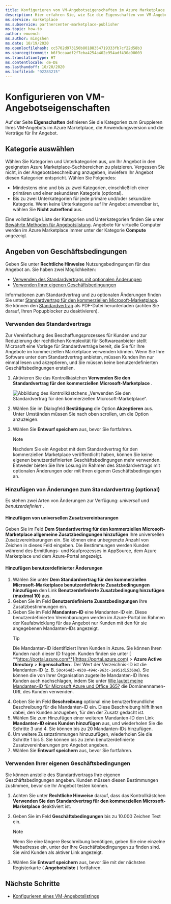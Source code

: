 ```yaml
---
title: Konfigurieren von VM-Angebotseigenschaften im Azure Marketplace
description: Hier erfahren Sie, wie Sie die Eigenschaften von VM-Angeboten im Azure Marketplace konfigurieren.
ms.service: marketplace
ms.subservice: partnercenter-marketplace-publisher
ms.topic: how-to
author: emuench
ms.author: mingshen
ms.date: 10/19/2020
ms.openlocfilehash: cc5702d973150b80188354719333fb7cf22d58b3
ms.sourcegitcommit: b6f3ccaadf2f7eba4254a402e954adf430a90003
ms.translationtype: HT
ms.contentlocale: de-DE
ms.lasthandoff: 10/20/2020
ms.locfileid: "92283215"
---
```

# <a name="how-to-configure-virtual-machine-offer-properties"></a>Konfigurieren von VM-Angebotseigenschaften

Auf der Seite **Eigenschaften** definieren Sie die Kategorien zum Gruppieren Ihres VM-Angebots im Azure Marketplace, die Anwendungsversion und die Verträge für Ihr Angebot.

## <a name="select-a-category"></a>Kategorie auswählen

Wählen Sie Kategorien und Unterkategorien aus, um Ihr Angebot in den geeigneten Azure Marketplace-Suchbereichen zu platzieren. Vergessen Sie nicht, in der Angebotsbeschreibung anzugeben, inwiefern Ihr Angebot diesen Kategorien entspricht. Wählen Sie Folgendes:

- Mindestens eine und bis zu zwei Kategorien, einschließlich einer primären und einer sekundären Kategorie (optional).
- Bis zu zwei Unterkategorien für jede primäre und/oder sekundäre Kategorie. Wenn keine Unterkategorie auf Ihr Angebot anwendbar ist, wählen Sie **Nicht zutreffend** aus.

Eine vollständige Liste der Kategorien und Unterkategorien finden Sie unter [Bewährte Methoden für Angebotslistung](gtm-offer-listing-best-practices.md). Angebote für virtuelle Computer werden im Azure Marketplace immer unter der Kategorie **Compute** angezeigt.

## <a name="provide-terms-and-conditions"></a>Angeben von Geschäftsbedingungen

Geben Sie unter **Rechtliche Hinweise** Nutzungsbedingungen für das Angebot an. Sie haben zwei Möglichkeiten:

- [Verwenden des Standardvertrags mit optionalen Änderungen](#use-the-standard-contract)
- [Verwenden Ihrer eigenen Geschäftsbedingungen](#use-your-own-terms-and-conditions)

Informationen zum Standardvertrag und zu optionalen Änderungen finden Sie unter [Standardvertrag für den kommerziellen Microsoft-Marketplace](standard-contract.md). Sie können den [Standardvertrag](https://go.microsoft.com/fwlink/?linkid=2041178) als PDF-Datei herunterladen (achten Sie darauf, Ihren Popupblocker zu deaktivieren).

### <a name="use-the-standard-contract"></a>Verwenden des Standardvertrags

Zur Vereinfachung des Beschaffungsprozesses für Kunden und zur Reduzierung der rechtlichen Komplexität für Softwareanbieter stellt Microsoft eine Vorlage für Standardverträge bereit, die Sie für Ihre Angebote im kommerziellen Marketplace verwenden können. Wenn Sie Ihre Software unter dem Standardvertrag anbieten, müssen Kunden ihn nur einmal lesen und akzeptieren, und Sie müssen keine benutzerdefinierten Geschäftsbedingungen erstellen.

1. Aktivieren Sie das Kontrollkästchen **Verwenden Sie den Standardvertrag für den kommerziellen Microsoft-Marketplace** .

   ![Abbildung des Kontrollkästchens „Verwenden Sie den Standardvertrag für den kommerziellen Microsoft-Marketplace“.](partner-center-portal/media/use-standard-contract.png)
1. Wählen Sie im Dialogfeld **Bestätigung** die Option **Akzeptieren** aus. Unter Umständen müssen Sie nach oben scrollen, um die Option anzuzeigen.
1. Wählen Sie **Entwurf speichern** aus, bevor Sie fortfahren.

   > [!NOTE]
   > Nachdem Sie ein Angebot mit dem Standardvertrag für den kommerziellen Marketplace veröffentlicht haben, können Sie keine eigenen benutzerdefinierten Geschäftsbedingungen mehr verwenden. Entweder bieten Sie Ihre Lösung im Rahmen des Standardvertrags mit optionalen Änderungen oder mit Ihren eigenen Geschäftsbedingungen an.

### <a name="add-amendments-to-the-standard-contract-optional"></a>Hinzufügen von Änderungen zum Standardvertrag (optional)

Es stehen zwei Arten von Änderungen zur Verfügung: *universell* und *benutzerdefiniert* .

#### <a name="add-universal-amendment-terms"></a>Hinzufügen von universellen Zusatzvereinbarungen

Geben Sie im Feld **Dem Standardvertrag für den kommerziellen Microsoft-Marketplace allgemeine Zusatzbedingungen hinzufügen** Ihre universellen Zusatzvereinbarungen ein. Sie können eine unbegrenzte Anzahl von Zeichen in dieses Feld eingeben. Die Bestimmungen werden Kunden während des Ermittlungs- und Kaufprozesses in AppSource, dem Azure Marketplace und dem Azure-Portal angezeigt.

#### <a name="add-one-or-more-custom-amendments"></a>Hinzufügen benutzerdefinierter Änderungen

1. Wählen Sie unter **Dem Standardvertrag für den kommerziellen Microsoft-Marketplace benutzerdefinierte Zusatzbedingungen hinzufügen** den Link **Benutzerdefinierte Zusatzbedingung hinzufügen (maximal 10)** aus.
1. Geben Sie im Feld **Benutzerdefinierte Zusatzbedingungen** Ihre Zusatzbestimmungen ein.
1. Geben Sie im Feld **Mandanten-ID** eine Mandanten-ID ein. Diese benutzerdefinierten Vereinbarungen werden im Azure-Portal im Rahmen der Kaufabwicklung für das Angebot nur Kunden mit den für sie angegebenen Mandanten-IDs angezeigt.
   > [!TIP]
   > Die Mandanten-ID identifiziert Ihren Kunden in Azure. Sie können Ihren Kunden nach dieser ID fragen. Kunden finden sie unter [ **https://portal.azure.com**](https://portal.azure.com) > **Azure Active Directory** > **Eigenschaften** . Der Wert der Verzeichnis-ID ist die Mandanten-ID (z. B. `50c464d3-4930-494c-963c-1e951d15360e`). Sie können die von Ihrer Organisation zugeteilte Mandanten-ID Ihres Kunden auch nachschlagen, indem Sie unter [Wie lautet meine Mandanten-ID für Microsoft Azure und Office 365?](https://www.whatismytenantid.com/) die Domänennamen-URL des Kunden verwenden.
1. Geben Sie im Feld **Beschreibung** optional eine benutzerfreundliche Beschreibung für die Mandanten-ID ein. Diese Beschreibung hilft Ihnen dabei, den Kunden anzugeben, für den der Zusatz gedacht ist.
1. Wählen Sie zum Hinzufügen einer weiteren Mandanten-ID den Link **Mandanten-ID eines Kunden hinzufügen** aus, und wiederholen Sie die Schritte 3 und 4. Sie können bis zu 20 Mandanten-IDs hinzufügen.
1. Um weitere Zusatzstimmungen hinzuzufügen, wiederholen Sie die Schritte 1 bis 5. Sie können bis zu zehn benutzerdefinierte Zusatzvereinbarungen pro Angebot angeben. 
2. Wählen Sie **Entwurf speichern** aus, bevor Sie fortfahren.

### <a name="use-your-own-terms-and-conditions"></a>Verwenden Ihrer eigenen Geschäftsbedingungen

Sie können anstelle des Standardvertrags Ihre eigenen Geschäftsbedingungen angeben. Kunden müssen diesen Bestimmungen zustimmen, bevor sie Ihr Angebot testen können.

1. Achten Sie unter **Rechtliche Hinweise** darauf, dass das Kontrollkästchen **Verwenden Sie den Standardvertrag für den kommerziellen Microsoft-Marketplace** deaktiviert ist.
1. Geben Sie im Feld **Geschäftsbedingungen** bis zu 10.000 Zeichen Text ein.

   > [!NOTE]
   > Wenn Sie eine längere Beschreibung benötigen, geben Sie eine einzelne Webadresse ein, unter der Ihre Geschäftsbedingungen zu finden sind. Sie wird Kunden als aktiver Link angezeigt.

1. Wählen Sie **Entwurf speichern** aus, bevor Sie mit der nächsten Registerkarte ( **Angebotsliste** ) fortfahren.

## <a name="next-steps"></a>Nächste Schritte

- [Konfigurieren eines VM-Angebotslistings](azure-vm-create-listing.md)

